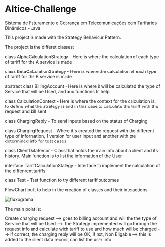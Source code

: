 # Altice-Challenge
Sistema de Faturamento e Cobrança em  Telecomunicações com Tarifários  Dinâmicos - Java

This project is made with the Strategy Behaviour Pattern. 


The project is the differet classes:

class AlphaCalculationStrategy -  Here is where the calculation of each type of tariff for the A service is made


class BetaCalculationStrategy -   Here is where the calculation of each type of tariff for the B service is made


abstract class BillingAccount - Here is where it will be calculated the type of Service that will be Used, and aux functions to help


class CalculationContext - Here is where the context for the calculation is, to define what the strategy is and in this case to calculate the tariff with the request and bill sent


class ChargingReply - To send inputs based on the status of Charging


class ChargingRequest - Where it`s created the request with the different type of information, 1 version for user input and another with pre determined info for test cases


class ClientDataRecor - Class that holds the main info about a client and its history. Main function is to list the information of the User


interface TariffCalculationStategy - Interface to implement the calculation of the diffenrent tariffs


class Test - Test function to try different tariff outcomes



FlowChart built to help in the creation of classes and their interactions

![fluxograma](https://github.com/SergioS2001/Altice-Challenge/assets/57481974/ee41d071-046c-4708-acf8-6f2b53c00a6d)


The main point is:

Create charging request --> goes to billing account and will the the type of Service that will be Used --> The Strategy implemented will go through the request info and calculate wich tariff to use and how much will be charged --> if correct, the charging reply will be OK, if not, Non Eligable --> this is added to the client data record, can list the user info


